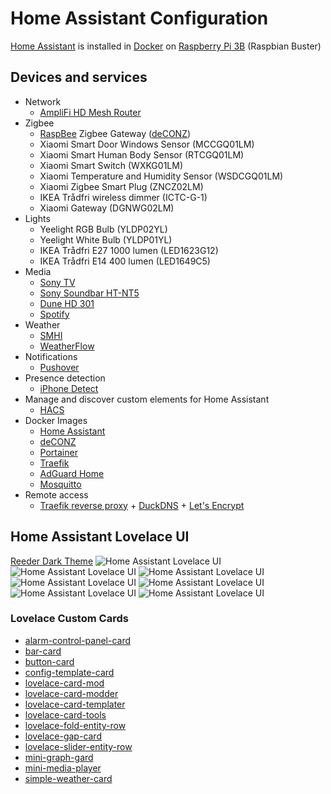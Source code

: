 # Home Assistant Configuration
[Home Assistant](https://home-assistant.io/) is installed in [Docker](https://www.docker.com) on [Raspberry Pi 3B](https://www.raspberrypi.org/products/raspberry-pi-3-model-b/) (Raspbian Buster)
## Devices and services
* Network
  * [AmpliFi HD Mesh Router](https://store.amplifi.com/products/amplifi-mesh-router)
* Zigbee
  * [RaspBee](https://phoscon.de/en/raspbee) Zigbee Gateway ([deCONZ](https://github.com/dresden-elektronik/deconz-rest-plugin))
  * Xiaomi Smart Door Windows Sensor (MCCGQ01LM)
  * Xiaomi Smart Human Body Sensor (RTCGQ01LM)
  * Xiaomi Smart Switch (WXKG01LM)
  * Xiaomi Temperature and Humidity Sensor (WSDCGQ01LM)
  * Xiaomi Zigbee Smart Plug (ZNCZ02LM)
  * IKEA Trådfri wireless dimmer (ICTC-G-1)
  * Xiaomi Gateway (DGNWG02LM)
* Lights
  * Yeelight RGB Bulb (YLDP02YL)
  * Yeelight White Bulb (YLDP01YL)
  * IKEA Trådfri E27 1000 lumen (LED1623G12)
  * IKEA Trådfri E14 400 lumen (LED1649C5)
* Media
  * [Sony TV](https://github.com/custom-components/media_player.braviatv_psk)
  * [Sony Soundbar HT-NT5](https://www.home-assistant.io/components/media_player.songpal/)
  * [Dune HD 301](https://www.home-assistant.io/components/media_player.dunehd/)
  * [Spotify](https://www.home-assistant.io/components/media_player.spotify/)
* Weather
  * [SMHI](https://www.home-assistant.io/components/smhi/)
  * [WeatherFlow](https://smartweather.weatherflow.com/map/49.5528/-16.5387/4)
* Notifications
  * [Pushover](https://pushover.net)
* Presence detection
  * [iPhone Detect](https://github.com/mudape/iphonedetect)
* Manage and discover custom elements for Home Assistant
  * [HACS](https://github.com/hacs/integration)
* Docker Images
  * [Home Assistant](https://hub.docker.com/r/homeassistant/raspberrypi3-homeassistant/tags)
  * [deCONZ](https://hub.docker.com/r/marthoc/deconz/tags)
  * [Portainer](https://hub.docker.com/r/portainer/portainer/tags)
  * [Traefik](https://hub.docker.com/_/traefik?tab=tags)
  * [AdGuard Home](https://hub.docker.com/r/adguard/adguardhome/tags)
  * [Mosquitto](https://hub.docker.com/_/eclipse-mosquitto?tab=tags)
* Remote access
  * [Traefik reverse proxy](https://traefik.io) + [DuckDNS](https://www.duckdns.org) + [Let's Encrypt](https://letsencrypt.org)
## Home Assistant Lovelace UI
[Reeder Dark Theme](https://github.com/hekm77/homeassistant-config/blob/master/themes/reeder_dark.yaml)
<img src="https://github.com/hekm77/homeassistant-config/blob/master/screenshots/hass_1.png" alt="Home Assistant Lovelace UI" />
<img src="https://github.com/hekm77/homeassistant-config/blob/master/screenshots/hass_2.png" alt="Home Assistant Lovelace UI" />
<img src="https://github.com/hekm77/homeassistant-config/blob/master/screenshots/hass_3.png" alt="Home Assistant Lovelace UI" />
<img src="https://github.com/hekm77/homeassistant-config/blob/master/screenshots/hass_4.png" alt="Home Assistant Lovelace UI" />
<img src="https://github.com/hekm77/homeassistant-config/blob/master/screenshots/hass_5.png" alt="Home Assistant Lovelace UI" />
<img src="https://github.com/hekm77/homeassistant-config/blob/master/screenshots/hass_6.png" alt="Home Assistant Lovelace UI" />
<img src="https://github.com/hekm77/homeassistant-config/blob/master/screenshots/hass_7.png" alt="Home Assistant Lovelace UI" />

### Lovelace Custom Cards
* [alarm-control-panel-card](https://github.com/ciotlosm/custom-lovelace/tree/master/alarm_control_panel-card)
* [bar-card](https://github.com/custom-cards/bar-card)
* [button-card](https://github.com/custom-cards/button-card)
* [config-template-card](https://github.com/custom-cards/config-template-card)
* [lovelace-card-mod](https://github.com/thomasloven/lovelace-card-mod)
* [lovelace-card-modder](https://github.com/thomasloven/lovelace-card-modder)
* [lovelace-card-templater](https://github.com/gadgetchnnel/lovelace-card-templater)
* [lovelace-card-tools](https://github.com/thomasloven/lovelace-card-tools)
* [lovelace-fold-entity-row](https://github.com/thomasloven/lovelace-fold-entity-row)
* [lovelace-gap-card](https://github.com/thomasloven/lovelace-gap-card)
* [lovelace-slider-entity-row](https://github.com/thomasloven/lovelace-slider-entity-row)
* [mini-graph-gard](https://github.com/kalkih/mini-graph-card)
* [mini-media-player](https://github.com/kalkih/mini-media-player)
* [simple-weather-card](https://github.com/kalkih/simple-weather-card)
